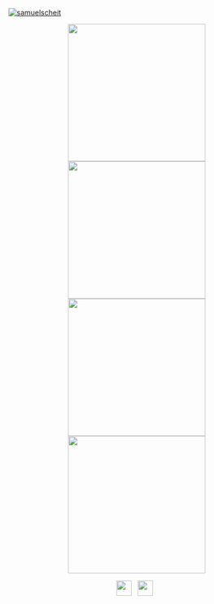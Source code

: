 [![samuelscheit](https://user-images.githubusercontent.com/34555296/226123233-f76b0c5f-7323-4f8f-989e-08a8d043ed5a.png)](https://samuelscheit.com)

<p float="left" align="center">
<a href="https://spacebar.chat/"><img src="https://repository-images.githubusercontent.com/333481559/4b828dea-78ea-4c02-bd0c-dcb450f99d17" width="270" />
<a href="https://github.com/SamuelScheit/discord-bot-client"><img src="https://repository-images.githubusercontent.com/264068012/f07e10fb-6072-41a9-a8c3-51ab379cd6aa" width="270" /></a>
<a href="https://github.com/SamuelScheit/puppeteer-stream"><img src="https://repository-images.githubusercontent.com/323476566/402009dd-03ae-463a-b1bc-0b576fe2a2fd" width="270" /></a>
<a href="https://github.com/SamuelScheit/carcassonne-ai"><img src="https://repository-images.githubusercontent.com/313427490/c098d9c6-0601-4144-a004-3f84b2d246fd" width="270" /></a>
</p>

<p float="left" align="center">
  <a href="https://www.linkedin.com/in/samuel-scheit-343436247/"><img src="https://upload.wikimedia.org/wikipedia/commons/thumb/c/ca/LinkedIn_logo_initials.png/640px-LinkedIn_logo_initials.png" width="30" /></a>
  &nbsp;
  <a href="https://twitter.com/SamuelScheit"><img src="https://upload.wikimedia.org/wikipedia/commons/3/39/Logo_of_Twitter%2C_Inc..svg" width="30" /></a>
  &nbsp;
</p>


